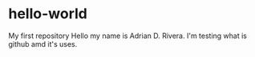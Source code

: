 # hello-world
My first repository
Hello my name is Adrian D. Rivera. I'm testing what is github amd it's uses.
